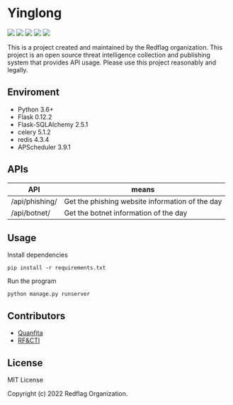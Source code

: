 # Yinglong 

![](https://img.shields.io/badge/python-3.6+-orange)
![](https://img.shields.io/badge/Flask-0.12.2-blue)
![](https://img.shields.io/badge/documentation-yes-green)
![](https://img.shields.io/badge/maintained-yes-yellowgreen)
![](https://img.shields.io/badge/License-yes-yellow)

This is a project created and maintained by the Redflag organization. This project is an open source threat intelligence collection and publishing system that provides API usage. Please use this project reasonably and legally.

## Enviroment

- Python 3.6+
- Flask 0.12.2
- Flask-SQLAlchemy 2.5.1
- celery 5.1.2
- redis 4.3.4
- APScheduler 3.9.1

## APIs

| API | means |
| --- | --- |
| /api/phishing/ | Get the phishing website information of the day |
| /api/botnet/ | Get the botnet information of the day |

## Usage

Install dependencies

```shell
pip install -r requirements.txt
```
Run the program

```shell
python manage.py runserver
```
## Contributors

- [Quanfita](https://github.com/Quanfita)
- [RF&CTI](https://github.com/RFCTI)

## License

MIT License

Copyright (c) 2022 Redflag Organization.
